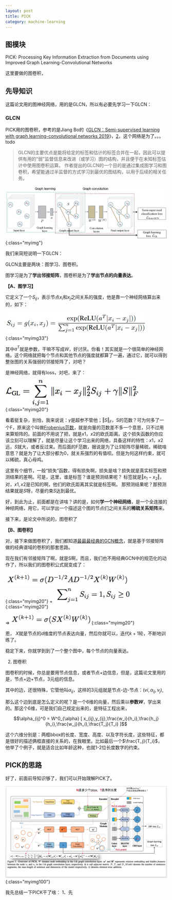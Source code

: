 ```yaml
---
layout: post
title: PICK
category: machine-learning
---
```


## 图模块

PICK: Processing Key Information Extraction from Documents using Improved Graph Learning-Convolutional Networks


这里要做的图卷积，



## 先导知识

这篇论文用的图神经网络，用的是GLCN，所以有必要先学习一下GLCN：

### GLCN

PICK用的图卷积，参考的是Jiang Bo的《[GLCN：Semi-supervised learning with graph learning-convolutional networks 2019](https://zhuanlan.zhihu.com/p/335754145)》，[2](https://blog.csdn.net/mei1318874404/article/details/105128230)，这个网络是为了。。。todo

> GLCN的主要优点是能将给定的标签和估计的标签合并在一起，因此可以提供有用的“弱”监督信息来改进（或学习）图的结构，并且便于在未知标签估计中使用图卷积运算。
作者提出的GLCN的一个目的是通过集成图学习和图卷积，希望能通过半监督的方式学习到最优的图结构，以用于后续的相关任务。

![](/images/20201231/1609398391076.jpg){:class="myimg"}

我们来简短说明一下GLCN：

GLCN主要是两块：图学习、图卷积。

图学习是为了**学出邻接矩阵**，图卷积是为了**学出节点的向量表达**。


**【A、图学习】**

它定义了一个$S_{ij}$，表示节点$x_i$和$x_j$之间关系的强度，他是靠一个神经网络算出来的，如下：

![](/images/20201231/1609400052119.jpg){:class="myimg33"}

其中$a^T$就是参数，干嘛不写成$W$，好讨厌。你看！其实就是一个很简单的神经网络。这个网络就把每个节点和其他节点的强度就都算了一遍，通过它，就可以得到整张图的关系强弱的邻接矩阵了，对吧？

是神经网络，就得有loss，对吧，来了：

![](/images/20201231/1609400522099.jpg){:class="myimg20"}

看着挺复杂，别怕，我来说说：$\gamma$是超参不管他；$\Vert S \Vert_F$，S的范数？可为何多了一个F，原来这个叫做[Frobenius范数](https://www.zhihu.com/question/22475774)，就是向量的范数差不多一个意思，只不过用来算矩阵的。前面的不用说了把，就是$x1，x2$的欧氏距离。这个损失函数的你应该立刻可以理解了，就是尽量让这个学习出来的网络，具备这样的特性：$x1，x2$远，$S$就大，或者反过来。而后面的F范数，据说是为了让$S$矩阵尽量稀硫，稀硫啥意思？就是为了让大部分都为0，就关系强烈的有值呗。但是为何这样约束，就可以稀硫，真心母鸡。

这里有个细节，一般“损失”函数，得有损失啊，损失是啥？损失就是真实标签和预测结果的差啊。可是，这里，谁是标签？谁是预测结果呢？
标签就是$\Vert x_1 - x_2 \Vert$，对，$x1,x2$是已知的啊，他们的欧氏距离其实就是标签啊。
那预测结果呢？那预测结果就是$S$呀，尽量约束$S$达到最优。

好，到此为止，前面都是在讲啥？讲的是，如何**学一个神经网络**，是一个全连接的神经网络，用它，可以学出一个描述这个图的节点们之间关系的**稀硫关系矩阵**来。

接下来，是论文中所说的，图卷积了

**【B、图卷积】**

对，接下来做图卷积了，我们都知道[最最最经典的GCN概念](/machine-learning/2020/11/25/gnn#gcn)，就是基于邻接矩阵做的经典谱域的卷积的那套思路。

现在我们有邻接矩阵了啊，就是S啊，而且，我们也不用经典GCN中的规范化的动作了，所以我们的图卷积公式就变成了：


![](/images/20201231/1609401942378.jpg){:class="myimg20"} + ![](/images/20201231/1609401981262.jpg){:class="myimg20"}

=> ![](/images/20201231/1609402013849.jpg){:class="myimg20"}

恩， $X$就是节点的$d$维度的节点表达向量，然后你就可以，迭代$k+1$轮，不断地训练了。

稳定下来，你就学到到了一个整个图中，每个节点的向量表达。


2) 图卷积

图卷积的时候，你总是要用节点信息，或者节点+边信息，但是，这篇论文里用的是，节点+边+节点，3元组的信息。

其中的边，还很特殊，它管他叫$\alpha_{ij}$，这样的3元组就是节点-边-节点：$(vi,\alpha_{ij},v_j)$,

那么这个边到底是怎么定义的呢？是一个6维的向量，然后乘以**参数$W$**，学出来的。那这个6维，可是我们自己规定出来的，是特征工程出来，

$$\alpha_{ij}^0 = W^0_{\alpha} [ x_{ij},y_{ij},\frac{w_i}{h_i},\frac{h_j}{h_i},\frac{w_j}{h_i},\frac{T_j}{T_i} ]$$

这个六维分别是：两框bbox的长度、宽度、高度、以及字符长度，这些特征，都是很好的描述俩框直接的关系的，在我眼里。比如最后一个$\frac{T_j}{T_i}$，
他举了个例子，就是适合比如年龄这种，也就1-2位长度数字的约束。


## PICK的思路

好了，前面前导知识够了，我们可以开始理解PICK了。

![](/images/20201231/1609408156757.jpg){:class="myimg100"}

我先总结一下PICK干了啥：
1、先


